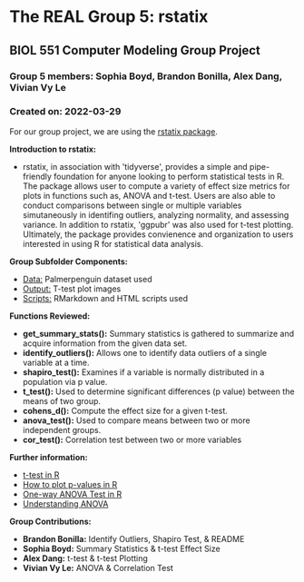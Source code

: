 # The REAL Group 5: rstatix

## BIOL 551 Computer Modeling Group Project

### Group 5 members: Sophia Boyd, Brandon Bonilla, Alex Dang, Vivian Vy Le

### Created on: 2022-03-29

For our group project, we are using the [rstatix package](https://github.com/kassambara/rstatix).

**Introduction to rstatix:**

-   rstatix, in association with 'tidyverse', provides a simple and pipe-friendly foundation for anyone looking to perform statistical tests in R. The package allows user to compute a variety of effect size metrics for plots in functions such as, ANOVA and t-test. Users are also able to conduct comparisons between single or multiple variables simutaneously in identifing outliers, analyzing normality, and assessing variance. In addition to rstatix, 'ggpubr' was also used for t-test plotting. Ultimately, the package provides convienence and organization to users interested in using R for statistical data analysis.

**Group Subfolder Components:**

-   [Data:](https://github.com/Biol551-CSUN/The_REAL_Group_5-rstatix/tree/main/Group_Assignment/Data) Palmerpenguin dataset used
-   [Output:](https://github.com/Biol551-CSUN/The_REAL_Group_5-rstatix/tree/main/Group_Assignment/Output) T-test plot images
-   [Scripts:](https://github.com/Biol551-CSUN/The_REAL_Group_5-rstatix/tree/main/Group_Assignment/Scripts) RMarkdown and HTML scripts used

**Functions Reviewed:**

-   **get_summary_stats():** Summary statistics is gathered to summarize and acquire information from the given data set.
-   **identify_outliers():** Allows one to identify data outliers of a single variable at a time.
-   **shapiro_test():** Examines if a variable is normally distributed in a population via p value.
-   **t_test():** Used to determine significant differences (p value) between the means of two group.
-   **cohens_d():** Compute the effect size for a given t-test.
-   **anova_test():** Used to compare means between two or more independent groups.
-   **cor_test():** Correlation test between two or more variables

**Further information:**

-   [t-test in R](https://www.datanovia.com/en/lessons/t-test-in-r/)
-   [How to plot p-values in R](https://www.r-bloggers.com/2017/06/add-p-values-and-significance-levels-to-ggplots/)
-   [One-way ANOVA Test in R](http://www.sthda.com/english/wiki/one-way-anova-test-in-r)
-   [Understanding ANOVA](https://bookdown.org/steve_midway/DAR/understanding-anova-in-r.html)

**Group Contributions:**

-   **Brandon Bonilla:** Identify Outliers, Shapiro Test, & README
-   **Sophia Boyd:** Summary Statistics & t-test Effect Size
-   **Alex Dang:** t-test & t-test Plotting
-   **Vivian Vy Le:** ANOVA & Correlation Test
